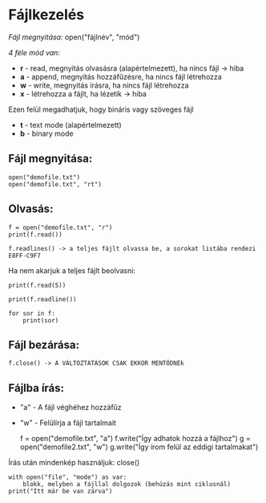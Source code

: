 # Fájlkezelés

*Fájl megnyitása:*
	open("fájlnév", "mód")

*4 féle mód van:*
- **r** - read, megnyitás olvasásra (alapértelmezett), ha nincs fájl -> hiba
- **a** - append, megnyitás hozzáfűzésre, ha nincs fájl létrehozza
- **w** - write, megnyitás írásra, ha nincs fájl létrehozza
- **x** - létrehozza a fájlt, ha lézetik -> hiba

Ezen felül megadhatjuk, hogy bináris vagy szöveges fájl
- **t** - text mode (alapértelmezett)
- **b** - binary mode

## Fájl megnyitása:
    open("demofile.txt")
    open("demofile.txt", "rt")


## Olvasás:
    f = open("demofile.txt", "r")
    print(f.read())

    f.readlines() -> a teljes fájlt olvassa be, a sorokat listába rendezi E8FF-C9F7

Ha nem akarjuk a teljes fájlt beolvasni:

    print(f.read(5))

    print(f.readline())

    for sor in f:
        print(sor)

## Fájl bezárása:
    f.close() -> A VÁLTOZTATÁSOK CSAK EKKOR MENTŐDNEk

## Fájlba írás:
- "a"  - A fájl véghéhez hozzáfűz
- "w"  - Felülírja a fájl tartalmait

    f = open("demofile.txt", "a")
    f.write("Így adhatok hozzá a fájlhoz")
    g = open("demofile2.txt", "w")
    g.write("Így írom felül az eddigi tartalmakat")


Írás után mindenkép használjuk: close()

    with open("file", "mode") as var:
        blokk, melyben a fájllal dolgozok (behúzás mint ciklusnál)
    print("Itt már be van zárva")
